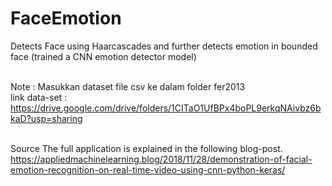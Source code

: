 # FaceEmotion
Detects Face using Haarcascades and further detects emotion in bounded face (trained a CNN emotion detector model)

<br> Note : Masukkan dataset file csv ke dalam folder fer2013
<br>link data-set : https://drive.google.com/drive/folders/1CITaO1UfBPx4boPL9erkqNAivbz6bkaD?usp=sharing

<br>Source 
The full application is explained in the following blog-post.
https://appliedmachinelearning.blog/2018/11/28/demonstration-of-facial-emotion-recognition-on-real-time-video-using-cnn-python-keras/
